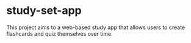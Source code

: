 # study-set-app
This project aims to a web-based study app that allows users to create flashcards and quiz themselves over time. 

